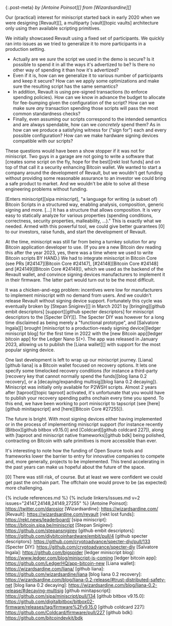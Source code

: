 {:.post-meta}
*by [Antoine Poinsot][] from [Wizardsardine][]*

Our (practical) interest for miniscript started back in early 2020 when we were
designing [Revault][], a multiparty [vault][topic vaults] architecture only
using then available scripting primitives.

We initially showcased Revault using a fixed set of participants. We quickly ran
into issues as we tried to generalize it to more participants in a production
setting.

- Actually are we _sure_ the script we used in the demo is secure? Is it
possible to spend it in all the ways it's advertized to be? Is there no other
way of spending it than how it's advertized?
- Even if it is, how can we generalize it to various number of participants and
keep it secure? How can we apply some optimizations and make sure the resulting
script has the same semantics?
- In addition, Revault is using pre-signed transactions (to enforce spending
policies). How can we know in advance the budget to allocate for fee-bumping
given the configuration of the script? How can we make sure _any_ transaction
spending those scripts will pass the most common standardness checks?
- Finally, even assuming our scripts correspond to the intended semantics and
are always spendable, how can we _concretely_ spend them? As in how can we
produce a satisfying witness for ("sign for") each and every possible
configuration? How can we make hardware signing devices compatible with our
scripts?

These questions would have been a show stopper if it was not for miniscript. Two
guys in a garage are not going to write a software that [creates some script on
the fly, hope for the best][rekt lost funds] and on top of that call it a
security enhancing Bitcoin wallet. We wanted to start a company around the
development of Revault, but we wouldn't get funding without providing some
reasonable assurance to an investor we could bring a safe product to market. And
we wouldn't be able to solve all these engineering problems without funding.

[Enters miniscript][sipa miniscript], "a language for writing (a subset of)
Bitcoin Scripts in a structured way, enabling analysis, composition, generic
signing and more. [...] It has a structure that allows composition. It is very
easy to statically analyze for various properties (spending conditions,
correctness, security properties, malleability, ...)." This is exactly what we
needed. Armed with this powerful tool, we could give better guarantees [0] to
our investors, raise funds, and start the development of Revault.

At the time, miniscript was still far from being a turnkey solution for any
Bitcoin application developer to use. (If you are a new Bitcoin dev reading this
after the year 2023, yes, there was a time where we used to write Bitcoin
scripts BY HAND.) We had to integrate miniscript in Bitcoin Core (see PRs
[#24147][Bitcoin Core #24147], [#24148][Bitcoin Core #24148] and
[#24149][Bitcoin Core #24149]), which we used as the backend of the Revault
wallet, and convince signing devices manufacturers to implement it in their
firmware. The latter part would turn out to be the most difficult.

It was a chicken-and-egg problem: incentives were low for manufacturers to
implement miniscript with no demand from users. And we couldn't release Revault
without signing device support. Fortunately this cycle was eventually broken by
[Stepan Snigirev][] in March 2021 by [bringing][github embit descriptors]
[support][github specter descriptors] for miniscript descriptors to the [Specter
DIY][]. The Specter DIY was however for a long time disclaimed as being merely a
"functional prototype", and [Salvatore Ingala][] brought [miniscript to a
production-ready signing device][ledger miniscript blog] for the first time in 2022 with the [new
Bitcoin app][ledger bitcoin app] for the Ledger Nano S(+). The app was released
in January 2023, allowing us to publish the [Liana wallet][] with support for
the most popular signing device.

One last development is left to wrap up our miniscript journey. [Liana][github
liana] is a Bitcoin wallet focused on recovery options. It lets one specify some
timelocked recovery conditions (for instance a third-party [recovery key that
cannot normally spend the funds][blog liana 0.2 recovery], or a
[decaying/expanding multisig][blog liana 0.2 decaying]). Miniscript was
initially only available for P2WSH scripts. Almost 2 years after [taproot][topic
taproot] activated, it's unfortunate that you would have to publish your
recovery spending paths onchain every time you spend. To this end, we have been
working to port miniscript to tapscript (see [here][github minitapscript] and
[here][Bitcoin Core #27255]).

The future is bright. With most signing devices either having implemented or in
the process of implementing miniscript support (for instance recently
[Bitbox][github bitbox v9.15.0] and [Coldcard][github coldcard 227]), along with
[taproot and miniscript native frameworks][github bdk] being polished,
contracting on Bitcoin with safe primitives is more accessible than ever.

It's interesting to note how the funding of Open Source tools and frameworks
lower the barrier to entry for innovative companies to compete and, more
generally, projects to be implemented. This trend accelerating in the past years
can make us hopeful about the future of the space.

[0] There was still risk, of course. But at least we were confident we could get
past the onchain part. The offchain one would prove to be (as expected) more
challenging.

{% include references.md %}
{% include linkers/issues.md v=2 issues="24147,24148,24149,27255" %}
[Antoine Poinsot]: https://twitter.com/darosior
[Wizardsardine]: https://wizardsardine.com/
[Revault]: https://wizardsardine.com/revault
[rekt lost funds]: https://rekt.news/leaderboard/
[sipa miniscript]: https://bitcoin.sipa.be/miniscript
[Stepan Snigirev]: https://github.com/stepansnigirev
[github embit descriptors]: https://github.com/diybitcoinhardware/embit/pull/4
[github specter descriptors]: https://github.com/cryptoadvance/specter-diy/pull/133
[Specter DIY]: https://github.com/cryptoadvance/specter-diy
[Salvatore Ingala]: https://github.com/bigspider
[ledger miniscript blog]: https://www.ledger.com/blog/miniscript-is-coming
[ledger bitcoin app]: https://github.com/LedgerHQ/app-bitcoin-new
[Liana wallet]: https://wizardsardine.com/liana/
[github liana]: https://github.com/wizardsardine/liana
[blog liana 0.2 recovery]: https://wizardsardine.com/blog/liana-0.2-release/#trust-distributed-safety-net
[blog liana 0.2 decaying]: https://wizardsardine.com/blog/liana-0.2-release/#decaying-multisig
[github minitapscript]: https://github.com/sipa/miniscript/pull/134
[github bitbox v9.15.0]: https://github.com/digitalbitbox/bitbox02-firmware/releases/tag/firmware%2Fv9.15.0
[github coldcard 227]: https://github.com/Coldcard/firmware/pull/227
[github bdk]: https://github.com/bitcoindevkit/bdk